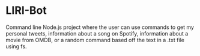 # LIRI-Bot

Command line Node.js project where the user can use commands to get my personal tweets, information about a song on Spotify, information about a movie from OMDB, or a random command based off the text in a .txt file using fs. 
